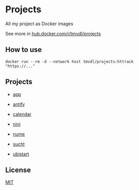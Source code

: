 # Projects

All my project as Docker images

See more in [hub.docker.com/r/tmvdl/projects](https://hub.docker.com/r/tmvdl/projects)

## How to use

```
docker run --rm -d --network host tmvdl/projects:httrack  "https://..."
```

## Projects

* [app](https://github.com/brtmvdl/app)

* [antify](https://github.com/brtmvdl/antify)

* [calendar](https://github.com/brtmvdl/calendar)

* [nini](https://github.com/brtmvdl/nini)

* [nume](https://github.com/brtmvdl/nume)

* [sucht](https://github.com/brtmvdl/sucht)

* [ubistart](https://github.com/brtmvdl/ubistart)

## License

[MIT](./LICENSE)
